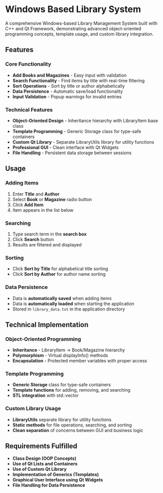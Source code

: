 # Windows Based Library System

A comprehensive Windows-based Library Management System built with C++ and Qt Framework, demonstrating advanced object-oriented programming concepts, template usage, and custom library integration.


## Features

### Core Functionality
- **Add Books and Magazines** - Easy input with validation
- **Search Functionality** - Find items by title with real-time filtering
- **Sort Operations** - Sort by title or author alphabetically
- **Data Persistence** - Automatic save/load functionality
- **Input Validation** - Popup warnings for invalid entries

### Technical Features
- **Object-Oriented Design** - Inheritance hierarchy with LibraryItem base class
- **Template Programming** - Generic Storage<T> class for type-safe containers
- **Custom Qt Library** - Separate LibraryUtils library for utility functions
- **Professional GUI** - Clean interface with Qt Widgets
- **File Handling** - Persistent data storage between sessions

## Usage

### Adding Items
1. Enter **Title** and **Author**
2. Select **Book** or **Magazine** radio button
3. Click **Add Item**
4. Item appears in the list below

### Searching
1. Type search term in the **search box**
2. Click **Search** button
3. Results are filtered and displayed

### Sorting
- Click **Sort by Title** for alphabetical title sorting
- Click **Sort by Author** for author name sorting

### Data Persistence
- Data is **automatically saved** when adding items
- Data is **automatically loaded** when starting the application
- Stored in `library_data.txt` in the application directory

## Technical Implementation

### Object-Oriented Programming
- **Inheritance** - LibraryItem → Book/Magazine hierarchy
- **Polymorphism** - Virtual displayInfo() methods
- **Encapsulation** - Protected member variables with proper access

### Template Programming
- **Generic Storage<T>** class for type-safe containers
- **Template functions** for adding, removing, and searching
- **STL integration** with std::vector

### Custom Library Usage
- **LibraryUtils** separate library for utility functions
- **Static methods** for file operations, searching, and sorting
- **Clean separation** of concerns between GUI and business logic

## Requirements Fulfilled

- **Class Design (OOP Concepts)** 
- **Use of Qt Lists and Containers** 
- **Use of Custom Qt Library** 
- **Implementation of Generics (Templates)** 
- **Graphical User Interface using Qt Widgets** 
- **File Handling for Data Persistence** 

